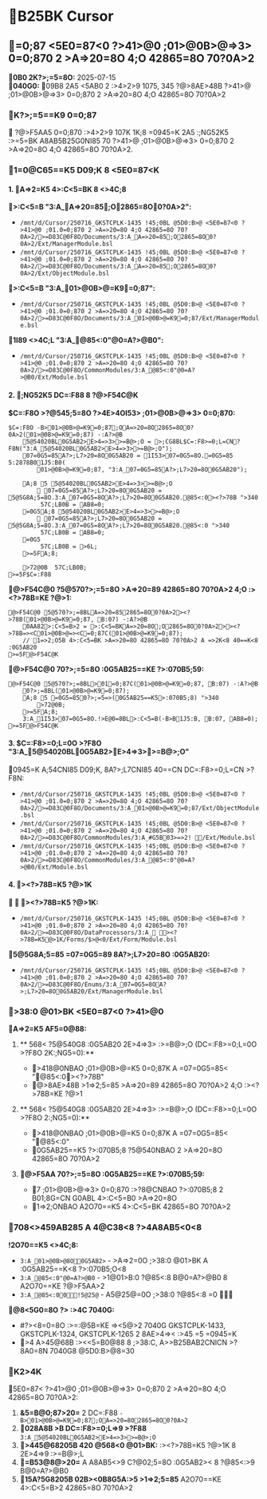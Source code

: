 # B25BK Cursor

## =0;87 <5E0=87<0 ?>41>@0 ;01>@0B>@=>3> 0=0;870 2 >A=>20=8O 4;O 42865=8O 70?0A>2

**0B0 2K?>;=5=8O:** 2025-07-15  
**040G0:** 09B8 2A5 <5AB0 2 :>4>2>9 1075, 345 ?@>8AE>48B ?>41>@ ;01>@0B>@=>3> 0=0;870 2 >A=>20=8O 4;O 42865=8O 70?0A>2

### K?>;=5==K9 0=0;87

 ?@>F5AA5 0=0;870 :>4>2>9 107K 1K;8 =0945=K 2A5 :;NG52K5 :><?>=5=BK A8AB5<K, >B25G0NI85 70 ?>41>@ ;01>@0B>@=>3> 0=0;870 2 >A=>20=8O 4;O 42865=8O 70?0A>2.

### 1=0@C65==K5 D09;K 8 <5E0=87<K

#### 1. A=>2=K5 4>:C<5=BK 8 <>4C;8

**>:C<5=B "3:A_A=>20=85;O2865=8O0?0A>2":**
- `/mnt/d/Cursor/250716_GKSTCPLK-1435 !45;0BL @5D0:B>@ <5E0=87<0 ?>41>@0 ;01.0=0;870 2 >A=>20=8O 4;O 42865=8O 70?0A>2/>=D83C@0F8O/Documents/3:A_A=>20=85;O2865=8O0?0A>2/Ext/ManagerModule.bsl`
- `/mnt/d/Cursor/250716_GKSTCPLK-1435 !45;0BL @5D0:B>@ <5E0=87<0 ?>41>@0 ;01.0=0;870 2 >A=>20=8O 4;O 42865=8O 70?0A>2/>=D83C@0F8O/Documents/3:A_A=>20=85;O2865=8O0?0A>2/Ext/ObjectModule.bsl`

**>:C<5=B "3:A_01>@0B>@=K9=0;87":**
- `/mnt/d/Cursor/250716_GKSTCPLK-1435 !45;0BL @5D0:B>@ <5E0=87<0 ?>41>@0 ;01.0=0;870 2 >A=>20=8O 4;O 42865=8O 70?0A>2/>=D83C@0F8O/Documents/3:A_01>@0B>@=K9=0;87/Ext/ManagerModule.bsl`

**1I89 <>4C;L "3:A_@85<:0"@0=A?>@B0":**
- `/mnt/d/Cursor/250716_GKSTCPLK-1435 !45;0BL @5D0:B>@ <5E0=87<0 ?>41>@0 ;01.0=0;870 2 >A=>20=8O 4;O 42865=8O 70?0A>2/>=D83C@0F8O/CommonModules/3:A_@85<:0"@0=A?>@B0/Ext/Module.bsl`

#### 2. ;NG52K5 DC=:F88 8 ?@>F54C@K

**$C=:F8O >?@545;5=8O ?>4E>4OI53> ;01>@0B>@=>3> 0=0;870:**
```bsl
$C=:F8O -B>01>@0B>@=K9=0;87;OA=>20=8O2865=8O0?0A>2(01>@0B>@=K9=0;87) -:A?>@B
	5@54020BL0G5AB2>E>4=>3>>=B@>;O = >;CG8BL$C=:F8>=0;L=CN?F8N("3:A_5@54020BL0G5AB2>E>4=>3>>=B@>;O");
	07=0G5=85A?>;L7>20=8O0G5AB20 = 1I53>07=0G5=8O.=0G5=85 5:2878B01J5:B0(
		01>@0B>@=K9=0;87, "3:A_07=0G5=85A?>;L7>20=8O0G5AB20");
	
	A;8 5 5@54020BL0G5AB2>E>4=>3>>=B@>;O
		 07=0G5=85A?>;L7>20=8O0G5AB20 = 5@5G8A;5=8O.3:A_07=0G5=8OA?>;L7>20=8O0G5AB20.@85<:0><?>78B ">340
		 57C;LB0B = AB8=0;
	=0G5A;8 5@54020BL0G5AB2>E>4=>3>>=B@>;O
		 07=0G5=85A?>;L7>20=8O0G5AB20 = 5@5G8A;5=8O.3:A_07=0G5=8OA?>;L7>20=8O0G5AB20.@85<:0 ">340
		 57C;LB0B = AB8=0;
	=0G5
		 57C;LB0B = >6L;	
	>=5FA;8;
	
	>72@0B  57C;LB0B;
>=5F$C=:F88
```

**@>F54C@0 ?5@570?>;=5=8O >A=>20=89 42865=8O 70?0A>2 4;O :><?>78B=KE ?@>1:**
```bsl
@>F54C@0 5@570?>;=8BLA=>20=852865=8O0?0A>2><?>78B(01>@0B>@=K9=0;87, B:07) -:A?>@B
	0AA82>:C<5=B>2 = >:C<5=BKA=>20=8O;O2865=8O0?0A>2>><?>78B=><C01>@0B>@=><C=0;87C(01>@0B>@=K9=0;87);
	// 1=>2;O5B 4>:C<5=BK >A=>20=8O 42865=8O 70?0A>2 A =>2K<8 40==K<8 :0G5AB20
>=5F@>F54C@K
```

**@>F54C@0 70?>;=5=8O :0G5AB25==KE ?>:070B5;59:**
```bsl
@>F54C@0 5@570?>;=8BL>01=0;87C(01>@0B>@=K9=0;87, B:07) -:A?>@B
	0?>;=8BL(01>@0B>@=K9=0;87);
	A;8 5 =0G5=850?>;=5=>(0G5AB25==K5>:070B5;8) ">340
		>72@0B;
	>=5FA;8;	
	3:A_1I53>07=0G5=8O.!>E@0=8BL>:C<5=B(-B>B1J5:B, B:07, AB8=0);
>=5F@>F54C@K
```

#### 3. $C=:F8>=0;L=0O >?F8O "3:A_5@54020BL0G5AB2>E>4=>3>>=B@>;O"

0945=K A;54CNI85 D09;K, 8A?>;L7CNI85 40==CN DC=:F8>=0;L=CN >?F8N:
- `/mnt/d/Cursor/250716_GKSTCPLK-1435 !45;0BL @5D0:B>@ <5E0=87<0 ?>41>@0 ;01.0=0;870 2 >A=>20=8O 4;O 42865=8O 70?0A>2/>=D83C@0F8O/Documents/3:A_01>@0B>@=K9=0;87/Ext/ObjectModule.bsl`
- `/mnt/d/Cursor/250716_GKSTCPLK-1435 !45;0BL @5D0:B>@ <5E0=87<0 ?>41>@0 ;01.0=0;870 2 >A=>20=8O 4;O 42865=8O 70?0A>2/>=D83C@0F8O/CommonModules/3:A_#G5B03>=>2! /Ext/Module.bsl`
- `/mnt/d/Cursor/250716_GKSTCPLK-1435 !45;0BL @5D0:B>@ <5E0=87<0 ?>41>@0 ;01.0=0;870 2 >A=>20=8O 4;O 42865=8O 70?0A>2/>=D83C@0F8O/CommonModules/3:A_@85<:0"@0=A?>@B0/Ext/Module.bsl`

#### 4. ><?>78B=K5 ?@>1K

**  ><?>78B=K5 ?@>1K:**
- `/mnt/d/Cursor/250716_GKSTCPLK-1435 !45;0BL @5D0:B>@ <5E0=87<0 ?>41>@0 ;01.0=0;870 2 >A=>20=8O 4;O 42865=8O 70?0A>2/>=D83C@0F8O/DataProcessors/3:A_ ><?>78B=K5@>1K/Forms/$>@<0/Ext/Form/Module.bsl`

**5@5G8A;5=85 =07=0G5=89 8A?>;L7>20=8O :0G5AB20:**
- `/mnt/d/Cursor/250716_GKSTCPLK-1435 !45;0BL @5D0:B>@ <5E0=87<0 ?>41>@0 ;01.0=0;870 2 >A=>20=8O 4;O 42865=8O 70?0A>2/>=D83C@0F8O/Enums/3:A_07=0G5=8OA?>;L7>20=8O0G5AB20/Ext/ManagerModule.bsl`

### >38:0 @01>BK <5E0=87<0 ?>41>@0

**A=>2=K5 AF5=0@88:**

1. ** 568< ?5@540G8 :0G5AB20 2E>4=>3> :>=B@>;O (DC=:F8>=0;L=0O >?F8O 2K:;NG5=0):**
   - >418@0NBAO ;01>@0B>@=K5 0=0;87K A =07=0G5=85< "@85<:0><?>78B"
   - @>8AE>48B >1=>2;5=85 >A=>20=89 42865=8O 70?0A>2 4;O :><?>78B=KE ?@>1

2. ** 568< ?5@540G8 :0G5AB20 2E>4=>3> :>=B@>;O (DC=:F8>=0;L=0O >?F8O 2:;NG5=0):**
   - >418@0NBAO ;01>@0B>@=K5 0=0;87K A =07=0G5=85< "@85<:0"
   - 0G5AB25==K5 ?>:070B5;8 ?5@540NBAO 2 >A=>20=8O 42865=8O 70?0A>2

3. **@>F5AA 70?>;=5=8O :0G5AB25==KE ?>:070B5;59:**
   - 7 ;01>@0B>@=>3> 0=0;870 :>?8@CNBAO ?>:070B5;8 2 B01;8G=CN G0ABL 4>:C<5=B0 >A=>20=8O
   - 1=>2;ONBAO A2O70==K5 4>:C<5=BK 42865=8O 70?0A>2

### 708<>459AB285 A 4@C38<8 ?>4A8AB5<0<8

**!2O70==K5 <>4C;8:**
- `3:A_01>@0B>@8O0G5AB2>` - >A=>2=0O ;>38:0 @01>BK A :0G5AB25==K<8 ?>:070B5;O<8
- `3:A_@85<:0"@0=A?>@B0` - >1@01>B:0 ?@85<:8 B@0=A?>@B0 8 A2O70==KE ?@>F5AA>2
- `3:A_@85<:00!5@25@` - A5@25@=0O ;>38:0 ?@85<:8 =0 

**@8<5G0=8O ?> :>4C 7040G:**
- #?><8=0=8O :>=:@5B=KE =><5@>2 7040G GKSTCPLK-1433, GKSTCPLK-1324, GKSTCPLK-1265 2 8AE>4=>< :>45 =5 =0945=K
- >4 A>45@68B :><<5=B0@88 8 ;>38:C, A>>B25BAB2CNICN >?8A0=8N 7040G8 @5D0:B>@8=30

### K2>4K

5E0=87< ?>41>@0 ;01>@0B>@=>3> 0=0;870 2 >A=>20=8O 4;O 42865=8O 70?0A>2:

1. **&5=B@0;87>20=** 2 DC=:F88 `-B>01>@0B>@=K9=0;87;OA=>20=8O2865=8O0?0A>2`
2. **028A8B >B DC=:F8>=0;L=>9 >?F88** `3:A_5@54020BL0G5AB2>E>4=>3>>=B@>;O`
3. **>445@68205B 420 @568<0 @01>BK:** :><?>78B=K5 ?@>1K 8 2E>4=>9 :>=B@>;L
4. **=B53@8@>20=** A A8AB5<>9 C?@02;5=8O :0G5AB2>< 8 ?@85<:>9 B@0=A?>@B0
5. **15A?5G8205B 02B><0B8G5A:>5 >1=>2;5=85** A2O70==KE 4>:C<5=B>2 42865=8O 70?0A>2